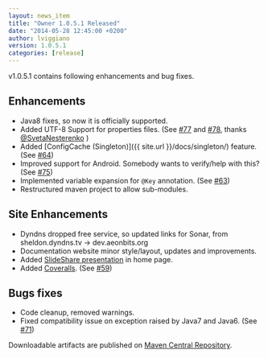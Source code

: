 ```yaml
---
layout: news_item
title: "Owner 1.0.5.1 Released"
date: "2014-05-28 12:45:00 +0200"
author: lviggiano
version: 1.0.5.1
categories: [release]
---
```


v1.0.5.1 contains following enhancements and bug fixes.

Enhancements
------------
 * Java8 fixes, so now it is officially supported.
 * Added UTF-8 Support for properties files. (See [#77](https://github.com/lviggiano/owner/issues/77) and
   [#78](https://github.com/lviggiano/owner/issues/78), thanks [@SvetaNesterenko](https://github.com/SvetaNesterenko) )
 * Added [ConfigCache (Singleton)]({{ site.url }}/docs/singleton/) feature. (See [#64](https://github.com/lviggiano/owner/issues/64))
 * Improved support for Android. Somebody wants to verify/help with this? (See [#75](https://github.com/lviggiano/owner/issues/75))
 * Implemented variable expansion for `@Key` annotation. (See [#63](https://github.com/lviggiano/owner/issues/63))
 * Restructured maven project to allow sub-modules.

Site Enhancements
-----------------
 * Dyndns dropped free service, so updated links for Sonar, from sheldon.dyndns.tv ->  dev.aeonbits.org
 * Documentation website minor style/layout, updates and improvements.
 * Added [SlideShare presentation](http://www.slideshare.net/LuigiViggiano/owner-31716769) in home page.
 * Added [Coveralls](https://coveralls.io/r/lviggiano/owner). (See [#59](https://github.com/lviggiano/owner/issues/59))

Bugs fixes
----------
 * Code cleanup, removed warnings.
 * Fixed compatibility issue on exception raised by Java7 and Java6. (See [#71](https://github.com/lviggiano/owner/issues/71))

Downloadable artifacts are published on
[Maven Central Repository](http://repo1.maven.org/maven2/org/aeonbits/owner/owner/1.0.5.1/).
